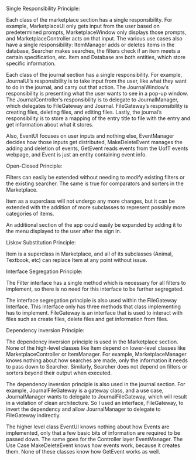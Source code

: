 Single Responsibility Principle:

Each class of the marketplace section has a single responsibility. For example, MarketplaceUI only gets input from the user based on predetermined prompts, MarketplaceWindow only displays those prompts, and MarketplaceController acts on that input. The various use cases also have a single responsibility: ItemManager adds or deletes items in the database, Searcher makes searches, the filters check if an item meets a certain specification, etc. Item and Database are both entities, which store specific information.

Each class of the journal section has a single responsibility. For example, JournalUI’s responsibility is to take input from the user, like what they want to do in the journal, and carry out that action. The JournalWindow’s responsibility is presenting what the user wants to see in a pop-up window. The JournalController’s responsibility is to delegate to JournalManager, which delegates to FileGateway and Journal. FileGateway’s responsibility is creating files, deleting files, and editing files. Lastly, the journal’s responsibility is to store a mapping of the entry title to file with the entry and get information about what it stores.

Also, EventUI focuses on user inputs and nothing else, EventManager decides how those inputs get distributed, MakeDeleteEvent manages the adding and deletion of events, GetEvent reads events from the UofT events webpage, and Event is just an entity containing event info.

Open-Closed Principle:

Filters can easily be extended without needing to modify existing filters or the existing searcher. The same is true for comparators and sorters in the Marketplace.

Item as a superclass will not undergo any more changes, but it can be extended with the addition of more subclasses to represent possibly more categories of items.

An additional section of the app could easily be expanded by adding it to the menu displayed to the user after the sign in.

Liskov Substitution Principle:

Item is a superclass in Marketplace, and all of its subclasses (Animal, Textbook, etc) can replace Item at any point without issue.

Interface Segregation Principle:

The Filter interface has a single method which is necessary for all filters to implement, so there is no need for this interface to be further segregated.

The interface segregation principle is also used within the FileGateway Interface. This interface only has three methods that class implementing has to implement. FileGateway is an interface that is used to interact with files such as create files, delete files and get information from files.

Dependency Inversion Principle:

The dependency inversion principle is used in the Marketplace section. None of the high-level classes like Item depend on lower-level classes like MarketplaceController or ItemManager. For example, MarketplaceManager knows nothing about how searches are made, only the information it needs to pass down to Searcher. Similarly, Searcher does not depend on filters or sorters beyond their output when executed.

The dependency inversion principle is also used in the journal section. For example, JournalFileGateway is a gateway class, and a use case, JournalManager wants to delegate to JournalFileGateway, which will result in a violation of clean architecture. So I used an interface, FileGateway, to invert the dependency and allow JournalManager to delegate to FileGateway indirectly.


The higher level class EventUI knows nothing about how Events are implemented, only that a few basic bits of information are required to be passed down. The same goes for the Controller layer EventManager. The Use Case MakeDeleteEvent knows how events work, because it creates them. None of these classes know how GetEvent works as well.

